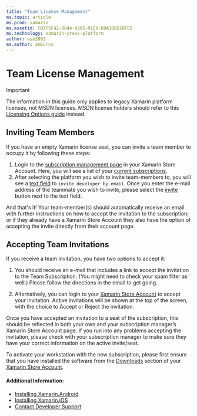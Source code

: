 ```yaml
---
title: "Team License Management"
ms.topic: article
ms.prod: xamarin
ms.assetid: FD7F5F42-3844-4365-91E0-B9A3BBE58FE0
ms.technology: xamarin-cross-platform
author: asb3993
ms.author: amburns
---
```


# Team License Management

> [!IMPORTANT]
> The information in this guide only applies to legacy Xamarin platform licenses, not MSDN licenses. MSDN license holders should refer to this [Licensing Options guide](~/cross-platform/get-started/requirements.md) instead.


## Inviting Team Members
If you have an empty Xamarin license seat, you can invite a team member to occupy it by following these steps:

1.  Login to the [subscription management page](https://store.xamarin.com/account/my/subscription) in your Xamarin Store Account. Here, you will see a list of your [current subscriptions](http://screencast.com/t/BdOamw5Z).
2.  After selecting the platform you wish to invite team-members to, you will see a [text field](http://screencast.com/t/APdCrwaN) to `invite developer by email`. Once you enter the e-mail address of the teammate you wish to invite, please select the [invite](http://screencast.com/t/vjQAIBpT) button next to the text field.

And that's it! Your team-member(s) should automatically receive an email with further instructions on how to accept the invitation to the subscription; or if they already have a Xamarin Store Account they also have the option of accepting the invite directly from their account page.

## Accepting Team Invitations
If you receive a team invitation, you have two options to accept it:

1.  You should receive an e-mail that includes a link to accept the invitation to the Team Subscription. (You might need to check your spam filter as well.) Please follow the directions in the email to get going. 

2.  Alternatively, you can login to your [Xamarin Store Account](http://store.xamarin.com/account/my/subscription) to accept your invitation. Active invitations will be shown at the top of the screen, with the choice to Accept or Reject the invitation.

Once you have accepted an invitation to a seat of the subscription, this should be reflected in both your own and your subscription manager’s Xamarin Store Account page. If you run into any problems accepting the invitation, please check with your subscription manager to make sure they have your correct information on the active invite/seat.

To activate your workstation with the new subscription, please first ensure that you have installed the software from the [Downloads](https://store.xamarin.com/account/my/subscription/downloads) section of your [Xamarin Store Account](http://store.xamarin.com/account/my/subscription).

#### Additional Information:

-   [Installing Xamarin.Android](~/android/get-started/installation/index.md)
-   [Installing Xamarin.iOS](~/ios/get-started/installation/index.md)
-   [Contact Developer Support](http://xamarin.com/support)
